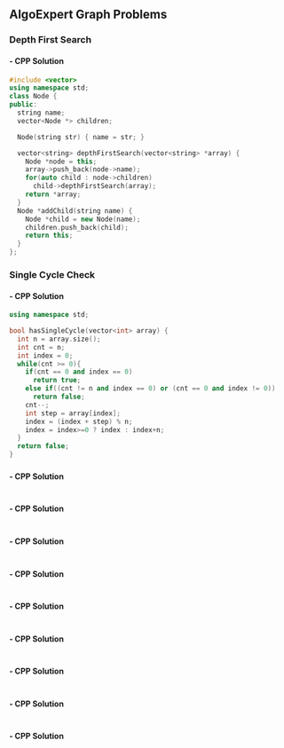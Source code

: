 ## AlgoExpert Graph Problems

### Depth First Search

#### - CPP Solution
```cpp
#include <vector>
using namespace std;
class Node {
public:
  string name;
  vector<Node *> children;

  Node(string str) { name = str; }

  vector<string> depthFirstSearch(vector<string> *array) {
    Node *node = this;
    array->push_back(node->name);
    for(auto child : node->children)
      child->depthFirstSearch(array);
    return *array;
  }
  Node *addChild(string name) {
    Node *child = new Node(name);
    children.push_back(child);
    return this;
  }
};
```
### Single Cycle Check

#### - CPP Solution
```cpp
using namespace std;

bool hasSingleCycle(vector<int> array) {
  int n = array.size();
  int cnt = n;
  int index = 0;
  while(cnt >= 0){
    if(cnt == 0 and index == 0)
      return true;
    else if((cnt != n and index == 0) or (cnt == 0 and index != 0))
      return false;
    cnt--;
    int step = array[index];
    index = (index + step) % n;
    index = index>=0 ? index : index+n;
  }
  return false;
}
```
### 

#### - CPP Solution
```cpp
```
### 

#### - CPP Solution
```cpp
```
### 

#### - CPP Solution
```cpp
```
### 

#### - CPP Solution
```cpp
```
### 

#### - CPP Solution
```cpp
```
### 

#### - CPP Solution
```cpp
```
### 

#### - CPP Solution
```cpp
```
### 

#### - CPP Solution
```cpp
```
### 

#### - CPP Solution
```cpp
```
